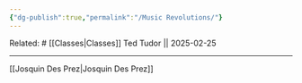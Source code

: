```yaml
---
{"dg-publish":true,"permalink":"/Music Revolutions/"}
---
```


Related: #
[[Classes\|Classes]]
Ted Tudor || 2025-02-25
***
[[Josquin Des Prez\|Josquin Des Prez]]
